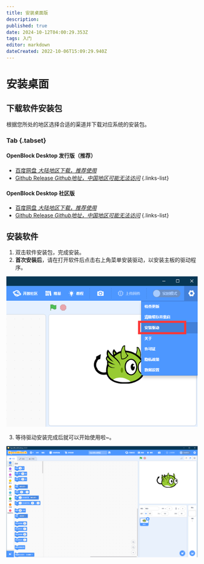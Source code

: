 ```yaml
---
title: 安装桌面版
description: 
published: true
date: 2024-10-12T04:00:29.353Z
tags: 入门
editor: markdown
dateCreated: 2022-10-06T15:09:29.940Z
---
```


# 安装桌面

## 下载软件安装包

根据您所处的地区选择合适的渠道并下载对应系统的安装包。

### Tab {.tabset}

#### OpenBlock Desktop 发行版（推荐）

- [百度网盘 *大陆地区下载，推荐使用*](https://pan.baidu.com/s/1MVUvh-D1mmIq9gBPNb6Irg?pwd=sgms)
- [Github Release *Github地址，中国地区可能无法访问*](https://github.com/openblockee/openblock-distro-desktop/releases/latest)
{.links-list}

#### OpenBlock Desktop 社区版

- [百度网盘 *大陆地区下载，推荐使用*](https://pan.baidu.com/s/1ZbpDvno53GAKtcAbGYYR4g?pwd=scaj)
- [Github Release *Github地址，中国地区可能无法访问*](https://github.com/openblockcc/openblock-desktop/releases/latest)
{.links-list}
 
## 安装软件

1. 双击软件安装包，完成安装。
2. **首次安装后**，请在打开软件后点击右上角菜单安装驱动，以安装主板的驱动程序。

![安装驱动.png](/general-hardware-guidelines/boards/raspberry-pi-pico/安装驱动.png)

3. 等待驱动安装完成后就可以开始使用啦~。

<img src="/general-hardware-guidelines/boards/raspberry-pi-pico/软件界面.png" alt="软件界面" style="zoom:50%;" />